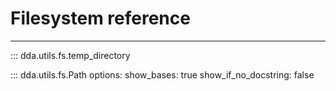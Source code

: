 # Filesystem reference

-----

::: dda.utils.fs.temp_directory

::: dda.utils.fs.Path
    options:
      show_bases: true
      show_if_no_docstring: false
